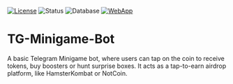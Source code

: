 [![License](https://img.shields.io/badge/License-AGPL--3.0-3c6382.svg)](https://gnu.org/licenses/agpl-3.0.en.html)
![Status](https://img.shields.io/badge/Status-In%20Progress-38ada9.svg)
![Database](https://img.shields.io/badge/database-MongoDB-78e08f)
[![WebApp](https://img.shields.io/badge/Web%20App-Play-e58e26.svg)](https://armiro.github.io/TG-Minigame-Bot)


# TG-Minigame-Bot
A basic Telegram Minigame bot, where users can tap on the coin to receive tokens, buy boosters or hunt surprise boxes. It acts as a tap-to-earn airdrop platform, like HamsterKombat or NotCoin.
